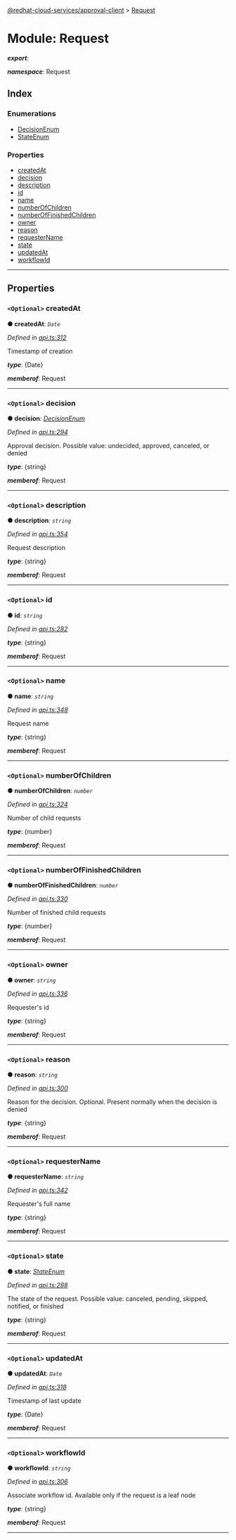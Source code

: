 [@redhat-cloud-services/approval-client](../README.md) > [Request](../modules/request.md)

# Module: Request

*__export__*: 

*__namespace__*: Request

## Index

### Enumerations

* [DecisionEnum](../enums/request.decisionenum.md)
* [StateEnum](../enums/request.stateenum.md)

### Properties

* [createdAt](request.md#createdat)
* [decision](request.md#decision)
* [description](request.md#description)
* [id](request.md#id)
* [name](request.md#name)
* [numberOfChildren](request.md#numberofchildren)
* [numberOfFinishedChildren](request.md#numberoffinishedchildren)
* [owner](request.md#owner)
* [reason](request.md#reason)
* [requesterName](request.md#requestername)
* [state](request.md#state)
* [updatedAt](request.md#updatedat)
* [workflowId](request.md#workflowid)

---

## Properties

<a id="createdat"></a>

### `<Optional>` createdAt

**● createdAt**: *`Date`*

*Defined in [api.ts:312](https://github.com/RedHatInsights/javascript-clients/blob/master/packages/approval/api.ts#L312)*

Timestamp of creation

*__type__*: {Date}

*__memberof__*: Request

___
<a id="decision"></a>

### `<Optional>` decision

**● decision**: *[DecisionEnum](../enums/request.decisionenum.md)*

*Defined in [api.ts:294](https://github.com/RedHatInsights/javascript-clients/blob/master/packages/approval/api.ts#L294)*

Approval decision. Possible value: undecided, approved, canceled, or denied

*__type__*: {string}

*__memberof__*: Request

___
<a id="description"></a>

### `<Optional>` description

**● description**: *`string`*

*Defined in [api.ts:354](https://github.com/RedHatInsights/javascript-clients/blob/master/packages/approval/api.ts#L354)*

Request description

*__type__*: {string}

*__memberof__*: Request

___
<a id="id"></a>

### `<Optional>` id

**● id**: *`string`*

*Defined in [api.ts:282](https://github.com/RedHatInsights/javascript-clients/blob/master/packages/approval/api.ts#L282)*

*__type__*: {string}

*__memberof__*: Request

___
<a id="name"></a>

### `<Optional>` name

**● name**: *`string`*

*Defined in [api.ts:348](https://github.com/RedHatInsights/javascript-clients/blob/master/packages/approval/api.ts#L348)*

Request name

*__type__*: {string}

*__memberof__*: Request

___
<a id="numberofchildren"></a>

### `<Optional>` numberOfChildren

**● numberOfChildren**: *`number`*

*Defined in [api.ts:324](https://github.com/RedHatInsights/javascript-clients/blob/master/packages/approval/api.ts#L324)*

Number of child requests

*__type__*: {number}

*__memberof__*: Request

___
<a id="numberoffinishedchildren"></a>

### `<Optional>` numberOfFinishedChildren

**● numberOfFinishedChildren**: *`number`*

*Defined in [api.ts:330](https://github.com/RedHatInsights/javascript-clients/blob/master/packages/approval/api.ts#L330)*

Number of finished child requests

*__type__*: {number}

*__memberof__*: Request

___
<a id="owner"></a>

### `<Optional>` owner

**● owner**: *`string`*

*Defined in [api.ts:336](https://github.com/RedHatInsights/javascript-clients/blob/master/packages/approval/api.ts#L336)*

Requester's id

*__type__*: {string}

*__memberof__*: Request

___
<a id="reason"></a>

### `<Optional>` reason

**● reason**: *`string`*

*Defined in [api.ts:300](https://github.com/RedHatInsights/javascript-clients/blob/master/packages/approval/api.ts#L300)*

Reason for the decision. Optional. Present normally when the decision is denied

*__type__*: {string}

*__memberof__*: Request

___
<a id="requestername"></a>

### `<Optional>` requesterName

**● requesterName**: *`string`*

*Defined in [api.ts:342](https://github.com/RedHatInsights/javascript-clients/blob/master/packages/approval/api.ts#L342)*

Requester's full name

*__type__*: {string}

*__memberof__*: Request

___
<a id="state"></a>

### `<Optional>` state

**● state**: *[StateEnum](../enums/request.stateenum.md)*

*Defined in [api.ts:288](https://github.com/RedHatInsights/javascript-clients/blob/master/packages/approval/api.ts#L288)*

The state of the request. Possible value: canceled, pending, skipped, notified, or finished

*__type__*: {string}

*__memberof__*: Request

___
<a id="updatedat"></a>

### `<Optional>` updatedAt

**● updatedAt**: *`Date`*

*Defined in [api.ts:318](https://github.com/RedHatInsights/javascript-clients/blob/master/packages/approval/api.ts#L318)*

Timestamp of last update

*__type__*: {Date}

*__memberof__*: Request

___
<a id="workflowid"></a>

### `<Optional>` workflowId

**● workflowId**: *`string`*

*Defined in [api.ts:306](https://github.com/RedHatInsights/javascript-clients/blob/master/packages/approval/api.ts#L306)*

Associate workflow id. Available only if the request is a leaf node

*__type__*: {string}

*__memberof__*: Request

___

